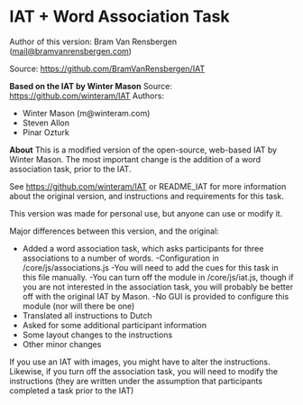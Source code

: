 IAT + Word Association Task
=========================

Author of this version: Bram Van Rensbergen (mail@bramvanrensbergen.com) 

Source: https://github.com/BramVanRensbergen/IAT


<b>Based on the IAT by Winter Mason</b>
Source: https://github.com/winteram/IAT
Authors:
<ul><li>Winter Mason (m@winteram.com)</li>
<li>Steven Allon</li> 
<li>Pinar Ozturk</li>
</ul>

<b>About</b>
This is a modified version of the open-source, web-based IAT by Winter Mason. The most important change is the addition of a word association task, prior to the IAT.

See https://github.com/winteram/IAT or README_IAT for more information about the original version, and instructions and requirements for this task.

This version was made for personal use, but anyone can use or modify it.

Major differences between this version, and the original:
* Added a word association task, which asks participants for three associations to a number of words. 
   -Configuration in /core/js/associations.js
   -You will need to add the cues for this task in this file manually.
   -You can turn off the module in /core/js/iat.js, though if you are not interested in the association task, you will probably be better off with the original IAT by Mason.
   -No GUI is provided to configure this module (nor will there be one)
* Translated all instructions to Dutch
* Asked for some additional participant information
* Some layout changes to the instructions
* Other minor changes
        
If you use an IAT with images, you might have to alter the instructions. 
Likewise, if you turn off the association task, you will need to modify the instructions (they are written under the assumption that participants completed a task prior to the IAT)